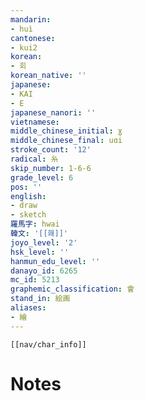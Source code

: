 ```yaml
---
mandarin:
- huì
cantonese:
- kui2
korean:
- 회
korean_native: ''
japanese:
- KAI
- E
japanese_nanori: ''
vietnamese:
middle_chinese_initial: ɣ
middle_chinese_final: uɑi
stroke_count: '12'
radical: 糸
skip_number: 1-6-6
grade_level: 6
pos: ''
english:
- draw
- sketch
羅馬字: hwai
韓文: '[[홰]]'
joyo_level: '2'
hsk_level: ''
hanmun_edu_level: ''
danayo_id: 6265
mc_id: 5213
graphemic_classification: 會
stand_in: 絵画
aliases:
- 繪
---
```

```meta-bind-embed
[[nav/char_info]]
```

# Notes
